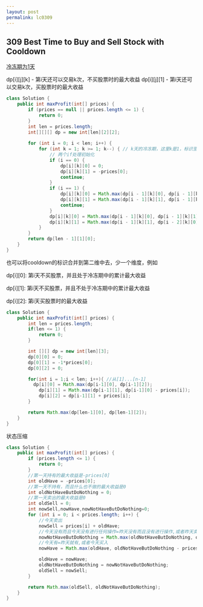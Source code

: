```yaml
---
layout: post
permalink: lc0309 
---
```


## 309 Best Time to Buy and Sell Stock with Cooldown

[冷冻期为1天](https://leetcode-cn.com/problems/best-time-to-buy-and-sell-stock-with-cooldown/solution/zui-jia-mai-mai-gu-piao-shi-ji-han-leng-dong-qi-4/)

dp[i][j][k] - 第i天还可以交易k次，不买股票时的最大收益
dp[i][j][1] - 第i天还可以交易k次，买股票时的最大收益
```java
class Solution {
    public int maxProfit(int[] prices) {
        if (prices == null || prices.length <= 1) {
            return 0;
        }
        int len = prices.length;
        int[][][] dp = new int[len][2][2];
        
        for (int i = 0; i < len; i++) {
            for (int k = 1; k >= 1; k--) { // k天的冷冻期，这里k是1，标识至少可以交易一次，无需这个内层循环
                // 两个if处理初始化
                if (i == 0) {
                    dp[i][k][0] = 0;
                    dp[i][k][1] = -prices[0];
                    continue;
                }
                if (i == 1) {
                    dp[i][k][0] = Math.max(dp[i - 1][k][0], dp[i - 1][k][1] + prices[i]);
                    dp[i][k][1] = Math.max(dp[i - 1][k][1], dp[i - 1][k][0] - prices[i]);
                    continue;
                }
                dp[i][k][0] = Math.max(dp[i - 1][k][0], dp[i - 1][k][1] + prices[i]);
                dp[i][k][1] = Math.max(dp[i - 1][k][1], dp[i - 2][k][0] - prices[i]);
            }
        }
        return dp[len - 1][1][0];
    }
}
```

也可以将cooldown的标识合并到第二维中去，少一个维度，例如

dp[i][0]: 第i天不买股票，并且处于冷冻期中的累计最大收益

dp[i][1]: 第i天不买股票，并且不处于冷冻期中的累计最大收益

dp[i][2]: 第i天买股票时的最大收益

```java
class Solution {
    public int maxProfit(int[] prices) {
        int len = prices.length;
        if(len <= 1) {
            return 0;
        }

        int [][] dp = new int[len][3];
        dp[0][0] = 0;
        dp[0][1] = -1*prices[0];
        dp[0][2] = 0;

        for(int i = 1;i < len; i++){ //从[1]...[n-1]
          dp[i][0] = Math.max(dp[i-1][0], dp[i-1][2]);
            dp[i][1] = Math.max(dp[i-1][1], dp[i-1][0] - prices[i]);
            dp[i][2] = dp[i-1][1] + prices[i];
        }

        return Math.max(dp[len-1][0], dp[len-1][2]);
    }
}

```

状态压缩
```java
class Solution {
    public int maxProfit(int[] prices) {
        if (prices.length <= 1) {
            return 0;
        }
        //第一天持有的最大收益是-prices[0]
        int oldHave = -prices[0];
        //第一天不持有，而且什么也不做的最大收益是0
        int oldNotHaveButDoNothing = 0;
        //第一天卖出的最大收益是0
        int oldSell = 0;
        int nowSell,nowHave,nowNotHaveButDoNothing=0;
        for (int i = 0; i < prices.length; i++) {
            //今天卖出
            nowSell = prices[i] + oldHave;
            //今天没有而且今天没有进行任何操作=昨天没有而且没有进行操作,或者昨天卖了,今天没有任何操作
            nowNotHaveButDoNothing = Math.max(oldNotHaveButDoNothing, oldSell);
            //今天有=昨天就有,或者今天买入
            nowHave = Math.max(oldHave, oldNotHaveButDoNothing - prices[i]);

            oldHave = nowHave;
            oldNotHaveButDoNothing = nowNotHaveButDoNothing;
            oldSell = nowSell;
        }

        return Math.max(oldSell, oldNotHaveButDoNothing);
    }
}
```